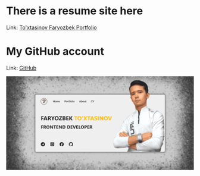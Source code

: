 # There is a resume site here

Link: [To'xtasinov Faryozbek Portfolio](http://toxtasinov-faryozbek-portfolio.netlify.app/)

# My GitHub account

Link: [GitHub](https://github.com/faryozbekTFK)

![This is an image](https://github.com/faryozbekTFK/Portfolio/blob/Portfolio/src/assets/images/portfolio.png)
